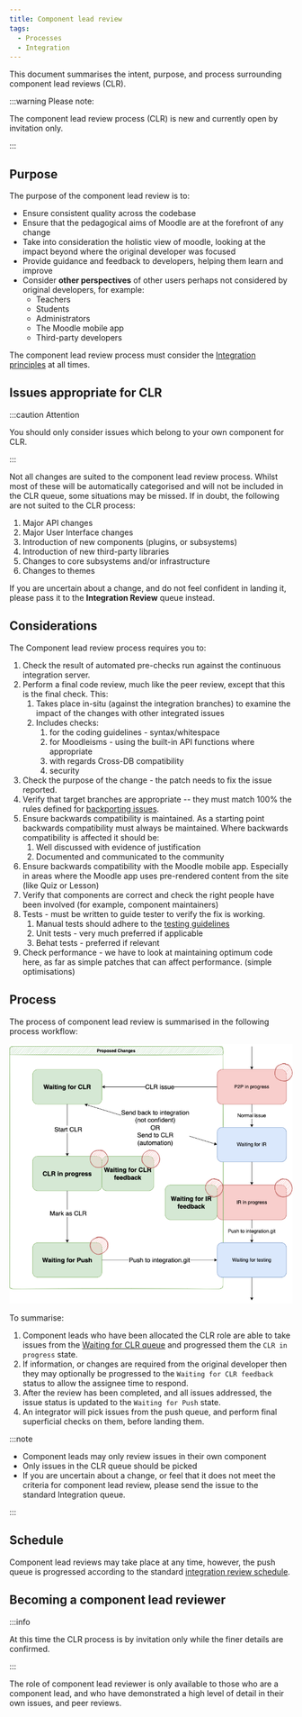 ```yaml
---
title: Component lead review
tags:
  - Processes
  - Integration
---
```

This document summarises the intent, purpose, and process surrounding component lead reviews (CLR).

:::warning Please note:

The component lead review process (CLR) is new and currently open by invitation only.

:::

## Purpose

The purpose of the component lead review is to:

- Ensure consistent quality across the codebase
- Ensure that the pedagogical aims of Moodle are at the forefront of any change
- Take into consideration the holistic view of moodle, looking at the impact beyond where the original developer was focused
- Provide guidance and feedback to developers, helping them learn and improve
- Consider **other perspectives** of other users perhaps not considered by original developers, for example:
  - Teachers
  - Students
  - Administrators
  - The Moodle mobile app
  - Third-party developers

The component lead review process must consider the [Integration principles](/general/development/process/integration#integration-principles) at all times.

## Issues appropriate for CLR

:::caution Attention

You should only consider issues which belong to your own component for CLR.

:::

Not all changes are suited to the component lead review process. Whilst most of these will be automatically categorised and will not be included in the CLR queue, some situations may be missed. If in doubt, the following are not suited to the CLR process:

1. Major API changes
1. Major User Interface changes
1. Introduction of new components (plugins, or subsystems)
1. Introduction of new third-party libraries
1. Changes to core subsystems and/or infrastructure
1. Changes to themes

If you are uncertain about a change, and do not feel confident in landing it, please pass it to the **Integration Review** queue instead.

## Considerations

The Component lead review process requires you to:

1. Check the result of automated pre-checks run against the continuous integration server.
1. Perform a final code review, much like the peer review, except that this is the final check. This:
   1. Takes place in-situ (against the integration branches) to examine the impact of the changes with other integrated issues
   1. Includes checks:
       1. for the coding guidelines - syntax/whitespace
       1. for Moodleisms - using the built-in API functions where appropriate
       1. with regards Cross-DB compatibility
       1. security
1. Check the purpose of the change - the patch needs to fix the issue reported.
1. Verify that target branches are appropriate -- they must match 100% the rules defined for [backporting issues](/general/development/policies/backporting).
1. Ensure backwards compatibility is maintained. As a starting point backwards compatibility must always be maintained. Where backwards compatibility is affected it should be:
   1. Well discussed with evidence of justification
   1. Documented and communicated to the community
1. Ensure backwards compatibility with the Moodle mobile app. Especially in areas where the Moodle app uses pre-rendered content from the site (like Quiz or Lesson)
1. Verify that components are correct and check the right people have been involved (for example, component maintainers)
1. Tests - must be written to guide tester to verify the fix is working.
   1. Manual tests should adhere to the [testing guidelines](/general/development/process/testing/guide)
   1. Unit tests - very much preferred if applicable
   1. Behat tests - preferred if relevant
1. Check performance - we have to look at maintaining optimum code here, as far as simple patches that can affect performance. (simple optimisations)

## Process

The process of component lead review is summarised in the following process workflow:

![CLR workflow](./_clr/clrworkflow.png)

To summarise:

1. Component leads who have been allocated the CLR role are able to take issues from the [Waiting for CLR queue](https://tracker.moodle.org/) and progressed them the `CLR in progress` state.
1. If information, or changes are required from the original developer then they may optionally be progressed to the `Waiting for CLR feedback` status to allow the assignee time to respond.
1. After the review has been completed, and all issues addressed, the issue status is updated to the `Waiting for Push` state.
1. An integrator will pick issues from the push queue, and perform final superficial checks on them, before landing them.

:::note

- Component leads may only review issues in their own component
- Only issues in the CLR queue should be picked
- If you are uncertain about a change, or feel that it does not meet the criteria for component lead review, please send the issue to the standard Integration queue.

:::

## Schedule

Component lead reviews may take place at any time, however, the push queue is progressed according to the standard [integration review schedule](/general/development/process/integration#schedule).

## Becoming a component lead reviewer

:::info

At this time the CLR process is by invitation only while the finer details are confirmed.

:::

The role of component lead reviewer is only available to those who are a component lead, and who have demonstrated a high level of detail in their own issues, and peer reviews.
